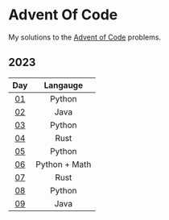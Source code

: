 # Advent Of Code

My solutions to the [Advent of Code](https://adventofcode.com/) problems.

## 2023

| Day               | Langauge      | 
|:-----------------:|:-------------:|
| [01](2023/day_01) | Python        |
| [02](2023/day_02) | Java          |
| [03](2023/day_03) | Python        |
| [04](2023/day_04) | Rust          |
| [05](2023/day_05) | Python        |
| [06](2023/day_06) | Python + Math |
| [07](2023/day_07) | Rust          |
| [08](2023/day_08) | Python        |
| [09](2023/day_09) | Java          |
